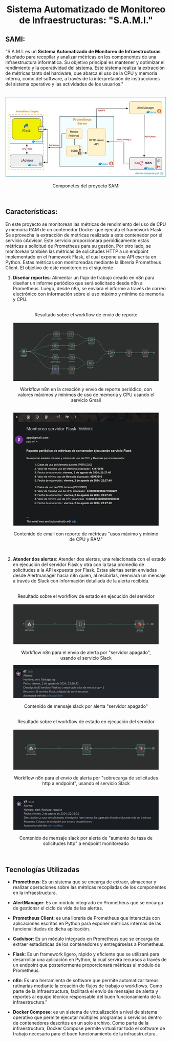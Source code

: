 <h1 align="center">Sistema Automatizado de Monitoreo de Infraestructuras: "S.A.M.I."</h1>

## SAMI:
"S.A.M.I. es un **Sistema Automatizado de Monitoreo de Infraestructuras** diseñado para recopilar y analizar métricas en los componentes de una infraestructura informática. Su objetivo principal es mantener y optimizar el rendimiento y la operatividad del sistema.
Este sistema realiza la extracción de métricas tanto del hardware, que abarca el uso de la CPU y memoria interna, como del software, a través de la interpretación de instrucciones del sistema operativo y las actividades de los usuarios."</br></br>

<div style="text-align: center;">
  <img src="./documentos/img-readme/modulos-SAMI.jpg" alt="Componetes del proyecto" style="max-width: 100%" />
  <p style="font-size: 13;">Componetes del proyecto SAMI</p>
  </div></br>     

## Características:
En este proyecto se monitorean las métricas de rendimiento del uso de CPU y memoria RAM de un contenedor Docker que ejecuta el framework Flask. Se aprovecha la extracción de métricas realizada a este contenedor por el servicio cAdvisor. Este servicio proporcionará periódicamente estas métricas a solicitud de Prometheus para su gestión. Por otro lado, se monitorean también las métricas de solicitudes HTTP a un endpoint implementado en el framework Flask, el cual expone una API escrita en Python. Estas métricas son monitoreadas mediante la librería Prometheus Client. El objetivo de este monitoreo es el siguiente

1. **Diseñar reportes**: Alimentar un flujo de trabajo creado en n8n para diseñar un informe periódico que será solicitado desde n8n a Prometheus. Luego, desde n8n, se enviará el informe a través de correo electrónico con información sobre el uso máximo y mínimo de memoria y CPU.</br></br>

<center>Resultado sobre el workflow de envio de reporte</center></br>

<div style="text-align: center; max-width: 90% ; margin:auto">
  <img src="./documentos/img-readme/mvp-sami-reporte.jpg" alt="Workflow n8n para la creación de reporte"/>
  <p style="font-size: 13;">Workflow n8n en la creación y envío de reporte periódico, con valores máximos y mínimos de uso de memoria y CPU usando el servicio Gmail</p>
  </div></br>


<div style="text-align: center; max-width: 90% ; margin:auto">
  <img src="./documentos/img-readme/email-reporte.jpg" alt="Contenido de email con reporte de métricas usos máximo y mínimo de CPU y RAM" />
  <p style="font-size: 13;">Contenido de email con reporte de métricas "usos máximo y mínimo de CPU y RAM"</p>
  </div></br>


2. **Atender dos alertas**: Atender dos alertas, una relacionada con el estado en ejecución del servidor Flask y otra con la tasa promedio de solicitudes a la API expuesta por Flask. Estas alertas serán enviadas desde Alertmanager hacia n8n quien, al recibirlas, reenviará un mensaje a través de Slack con información detallada de la alerta recibida. </br></br>


<center>Resultado sobre el workflow de estado en ejecución del servidor</center></br>

  <div style="text-align: center; max-width: 90% ; margin:auto">
    <img src="./documentos/img-readme/mvp-sami-alert-up.jpg" alt="Workflow n8n para el envio de alerta por servidor apagado, usando el servicio Slack" />
    <p style="font-size: 13;">Workflow n8n para el envio de alerta por "servidor apagado", usando el servicio Slack</p>
  </div>
<div style="text-align: center; max-width: 90% ; margin:auto">
  <img src="./documentos/img-readme/alert_flaskapp_up.jpg" alt="Contenido de mensaje slack por alerta servidor apagado"/>
  <p style="font-size: 13;">Contenido de mensaje slack por alerta "servidor apagado"</p>
  </div></br>

<center> Resultado sobre el workflow de estado en ejecución del servidor</center></br>

  <div style="text-align: center; max-width: 90% ; margin:auto">
  <img src="./documentos/img-readme/mvp-sami-alert-http.jpg" alt="Contenido de mensaje slack por alerta desobrecarga de solicitudes http"  />
  <p style="font-size: 13;">Workflow n8n para el envio de alerta por "sobrecarga de solicitudes http a endpoint", usando el servicio Slack</p>
  </div></br>

   <div style="text-align: center; max-width: 90% ; margin:auto">
  <img src="./documentos/img-readme/alert_flaskapp_request.jpg" alt="Contenido de mensaje slack por aumento de tasa de solicitudes http a endpoint"  />
  <p style="font-size: 13;">Contenido de mensaje slack por alerta de "aumento de tasa de solicitudes http" a endpoint monitoreado</p>
  </div></br>


## Tecnologías Utilizadas

- **Prometheus**: Es un sistema que se encarga de extraer, almacenar y realizar operaciones sobre las métricas recopiladas de los componentes en la infraestructura.

- **AlertManager**: Es un módulo integrado en Prometheus que se encarga de gestionar el ciclo de vida de las alertas.

- **Prometheus Client**: es una librería de Prometheus que interactúa con aplicaciones escritas en Python para exponer métricas internas de las funcionalidades de dicha aplicación.

- **Cadvisor**: Es un módulo integrado en Prometheus que se encarga de extraer estadísticas de los contenedores y entregárselas a Prometheus.

- **Flask**: Es un framework ligero, rápido y eficiente que se utilizará para desarrollar una aplicación en Python, la cual servirá recursos a través de un endpoint que posteriormente proporcionará métricas al módulo de Prometheus.

- **n8n**: Es una herramienta de software que permite automatizar tareas rutinarias mediante la creación de flujos de trabajo o workflows. Como parte de la infraestructura, facilitará el envío de mensajes de alerta y reportes al equipo técnico responsable del buen funcionamiento de la infraestructura."

- **Docker Compose**: es un sistema de virtualización a nivel de sistema operativo que permite ejecutar múltiples programas o servicios dentro de contenedores descritos en un solo archivo. Como parte de la infraestructura, Docker Compose permite virtualizar todo el software de trabajo necesario para el buen funcionamiento de la infraestructura.



